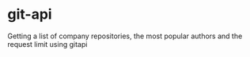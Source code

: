 # git-api
Getting a list of company repositories, the most popular authors and the request limit using gitapi
